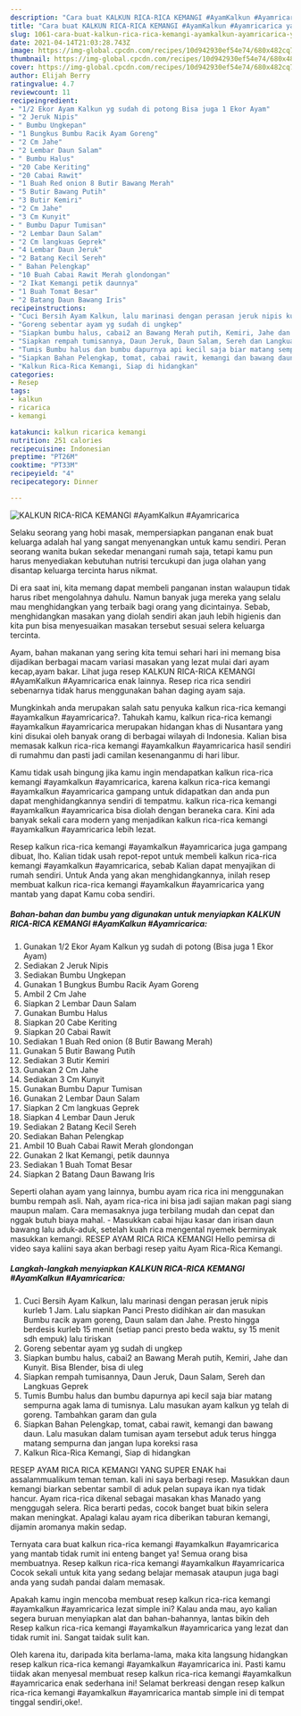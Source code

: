 ```yaml
---
description: "Cara buat KALKUN RICA-RICA KEMANGI #AyamKalkun #Ayamricarica yang lezat Untuk Jualan"
title: "Cara buat KALKUN RICA-RICA KEMANGI #AyamKalkun #Ayamricarica yang lezat Untuk Jualan"
slug: 1061-cara-buat-kalkun-rica-rica-kemangi-ayamkalkun-ayamricarica-yang-lezat-untuk-jualan
date: 2021-04-14T21:03:28.743Z
image: https://img-global.cpcdn.com/recipes/10d942930ef54e74/680x482cq70/kalkun-rica-rica-kemangi-ayamkalkun-ayamricarica-foto-resep-utama.jpg
thumbnail: https://img-global.cpcdn.com/recipes/10d942930ef54e74/680x482cq70/kalkun-rica-rica-kemangi-ayamkalkun-ayamricarica-foto-resep-utama.jpg
cover: https://img-global.cpcdn.com/recipes/10d942930ef54e74/680x482cq70/kalkun-rica-rica-kemangi-ayamkalkun-ayamricarica-foto-resep-utama.jpg
author: Elijah Berry
ratingvalue: 4.7
reviewcount: 11
recipeingredient:
- "1/2 Ekor Ayam Kalkun yg sudah di potong Bisa juga 1 Ekor Ayam"
- "2 Jeruk Nipis"
- " Bumbu Ungkepan"
- "1 Bungkus Bumbu Racik Ayam Goreng"
- "2 Cm Jahe"
- "2 Lembar Daun Salam"
- " Bumbu Halus"
- "20 Cabe Keriting"
- "20 Cabai Rawit"
- "1 Buah Red onion 8 Butir Bawang Merah"
- "5 Butir Bawang Putih"
- "3 Butir Kemiri"
- "2 Cm Jahe"
- "3 Cm Kunyit"
- " Bumbu Dapur Tumisan"
- "2 Lembar Daun Salam"
- "2 Cm langkuas Geprek"
- "4 Lembar Daun Jeruk"
- "2 Batang Kecil Sereh"
- " Bahan Pelengkap"
- "10 Buah Cabai Rawit Merah glondongan"
- "2 Ikat Kemangi petik daunnya"
- "1 Buah Tomat Besar"
- "2 Batang Daun Bawang Iris"
recipeinstructions:
- "Cuci Bersih Ayam Kalkun, lalu marinasi dengan perasan jeruk nipis kurleb 1 Jam. Lalu siapkan Panci Presto didihkan air dan masukan Bumbu racik ayam goreng, Daun salam dan Jahe. Presto hingga berdesis kurleb 15 menit (setiap panci presto beda waktu, sy 15 menit sdh empuk) lalu tiriskan"
- "Goreng sebentar ayam yg sudah di ungkep"
- "Siapkan bumbu halus, cabai2 an Bawang Merah putih, Kemiri, Jahe dan Kunyit. Bisa Blender, bisa di uleg"
- "Siapkan rempah tumisannya, Daun Jeruk, Daun Salam, Sereh dan Langkuas Geprek"
- "Tumis Bumbu halus dan bumbu dapurnya api kecil saja biar matang sempurna agak lama di tumisnya. Lalu masukan ayam kalkun yg telah di goreng. Tambahkan garam dan gula"
- "Siapkan Bahan Pelengkap, tomat, cabai rawit, kemangi dan bawang daun. Lalu masukan dalam tumisan ayam tersebut aduk terus hingga matang sempurna dan jangan lupa koreksi rasa"
- "Kalkun Rica-Rica Kemangi, Siap di hidangkan"
categories:
- Resep
tags:
- kalkun
- ricarica
- kemangi

katakunci: kalkun ricarica kemangi 
nutrition: 251 calories
recipecuisine: Indonesian
preptime: "PT26M"
cooktime: "PT33M"
recipeyield: "4"
recipecategory: Dinner

---
```



![KALKUN RICA-RICA KEMANGI #AyamKalkun #Ayamricarica](https://img-global.cpcdn.com/recipes/10d942930ef54e74/680x482cq70/kalkun-rica-rica-kemangi-ayamkalkun-ayamricarica-foto-resep-utama.jpg)

Selaku seorang yang hobi masak, mempersiapkan panganan enak buat keluarga adalah hal yang sangat menyenangkan untuk kamu sendiri. Peran seorang  wanita bukan sekedar menangani rumah saja, tetapi kamu pun harus menyediakan kebutuhan nutrisi tercukupi dan juga olahan yang disantap keluarga tercinta harus nikmat.

Di era  saat ini, kita memang dapat membeli panganan instan walaupun tidak harus ribet mengolahnya dahulu. Namun banyak juga mereka yang selalu mau menghidangkan yang terbaik bagi orang yang dicintainya. Sebab, menghidangkan masakan yang diolah sendiri akan jauh lebih higienis dan kita pun bisa menyesuaikan masakan tersebut sesuai selera keluarga tercinta. 

Ayam, bahan makanan yang sering kita temui sehari hari ini memang bisa dijadikan berbagai macam variasi masakan yang lezat mulai dari ayam kecap,ayam bakar. Lihat juga resep KALKUN RICA-RICA KEMANGI #AyamKalkun #Ayamricarica enak lainnya. Resep rica rica sendiri sebenarnya tidak harus menggunakan bahan daging ayam saja.

Mungkinkah anda merupakan salah satu penyuka kalkun rica-rica kemangi #ayamkalkun #ayamricarica?. Tahukah kamu, kalkun rica-rica kemangi #ayamkalkun #ayamricarica merupakan hidangan khas di Nusantara yang kini disukai oleh banyak orang di berbagai wilayah di Indonesia. Kalian bisa memasak kalkun rica-rica kemangi #ayamkalkun #ayamricarica hasil sendiri di rumahmu dan pasti jadi camilan kesenanganmu di hari libur.

Kamu tidak usah bingung jika kamu ingin mendapatkan kalkun rica-rica kemangi #ayamkalkun #ayamricarica, karena kalkun rica-rica kemangi #ayamkalkun #ayamricarica gampang untuk didapatkan dan anda pun dapat menghidangkannya sendiri di tempatmu. kalkun rica-rica kemangi #ayamkalkun #ayamricarica bisa diolah dengan beraneka cara. Kini ada banyak sekali cara modern yang menjadikan kalkun rica-rica kemangi #ayamkalkun #ayamricarica lebih lezat.

Resep kalkun rica-rica kemangi #ayamkalkun #ayamricarica juga gampang dibuat, lho. Kalian tidak usah repot-repot untuk membeli kalkun rica-rica kemangi #ayamkalkun #ayamricarica, sebab Kalian dapat menyajikan di rumah sendiri. Untuk Anda yang akan menghidangkannya, inilah resep membuat kalkun rica-rica kemangi #ayamkalkun #ayamricarica yang mantab yang dapat Kamu coba sendiri.

<!--inarticleads1-->

##### Bahan-bahan dan bumbu yang digunakan untuk menyiapkan KALKUN RICA-RICA KEMANGI #AyamKalkun #Ayamricarica:

1. Gunakan 1/2 Ekor Ayam Kalkun yg sudah di potong (Bisa juga 1 Ekor Ayam)
1. Sediakan 2 Jeruk Nipis
1. Sediakan  Bumbu Ungkepan
1. Gunakan 1 Bungkus Bumbu Racik Ayam Goreng
1. Ambil 2 Cm Jahe
1. Siapkan 2 Lembar Daun Salam
1. Gunakan  Bumbu Halus
1. Siapkan 20 Cabe Keriting
1. Siapkan 20 Cabai Rawit
1. Sediakan 1 Buah Red onion (8 Butir Bawang Merah)
1. Gunakan 5 Butir Bawang Putih
1. Sediakan 3 Butir Kemiri
1. Gunakan 2 Cm Jahe
1. Sediakan 3 Cm Kunyit
1. Gunakan  Bumbu Dapur Tumisan
1. Gunakan 2 Lembar Daun Salam
1. Siapkan 2 Cm langkuas Geprek
1. Siapkan 4 Lembar Daun Jeruk
1. Sediakan 2 Batang Kecil Sereh
1. Sediakan  Bahan Pelengkap
1. Ambil 10 Buah Cabai Rawit Merah glondongan
1. Gunakan 2 Ikat Kemangi, petik daunnya
1. Sediakan 1 Buah Tomat Besar
1. Siapkan 2 Batang Daun Bawang Iris


Seperti olahan ayam yang lainnya, bumbu ayam rica rica ini menggunakan bumbu rempah asli. Nah, ayam rica-rica ini bisa jadi sajian makan pagi siang maupun malam. Cara memasaknya juga terbilang mudah dan cepat dan nggak butuh biaya mahal. - Masukkan cabai hijau kasar dan irisan daun bawang lalu aduk-aduk, setelah kuah rica mengental nyemek berminyak masukkan kemangi. RESEP AYAM RICA RICA KEMANGI Hello pemirsa di video saya kaliini saya akan berbagi resep yaitu Ayam Rica-Rica Kemangi. 

<!--inarticleads2-->

##### Langkah-langkah menyiapkan KALKUN RICA-RICA KEMANGI #AyamKalkun #Ayamricarica:

1. Cuci Bersih Ayam Kalkun, lalu marinasi dengan perasan jeruk nipis kurleb 1 Jam. Lalu siapkan Panci Presto didihkan air dan masukan Bumbu racik ayam goreng, Daun salam dan Jahe. Presto hingga berdesis kurleb 15 menit (setiap panci presto beda waktu, sy 15 menit sdh empuk) lalu tiriskan
1. Goreng sebentar ayam yg sudah di ungkep
1. Siapkan bumbu halus, cabai2 an Bawang Merah putih, Kemiri, Jahe dan Kunyit. Bisa Blender, bisa di uleg
1. Siapkan rempah tumisannya, Daun Jeruk, Daun Salam, Sereh dan Langkuas Geprek
1. Tumis Bumbu halus dan bumbu dapurnya api kecil saja biar matang sempurna agak lama di tumisnya. Lalu masukan ayam kalkun yg telah di goreng. Tambahkan garam dan gula
1. Siapkan Bahan Pelengkap, tomat, cabai rawit, kemangi dan bawang daun. Lalu masukan dalam tumisan ayam tersebut aduk terus hingga matang sempurna dan jangan lupa koreksi rasa
1. Kalkun Rica-Rica Kemangi, Siap di hidangkan


RESEP AYAM RICA RICA KEMANGI YANG SUPER ENAK hai assalammualikum teman teman. kali ini saya berbagi resep. Masukkan daun kemangi biarkan sebentar sambil di aduk pelan supaya ikan nya tidak hancur. Ayam rica-rica dikenal sebagai masakan khas Manado yang menggugah selera. Rica berarti pedas, cocok banget buat bikin selera makan meningkat. Apalagi kalau ayam rica diberikan taburan kemangi, dijamin aromanya makin sedap. 

Ternyata cara buat kalkun rica-rica kemangi #ayamkalkun #ayamricarica yang mantab tidak rumit ini enteng banget ya! Semua orang bisa membuatnya. Resep kalkun rica-rica kemangi #ayamkalkun #ayamricarica Cocok sekali untuk kita yang sedang belajar memasak ataupun juga bagi anda yang sudah pandai dalam memasak.

Apakah kamu ingin mencoba membuat resep kalkun rica-rica kemangi #ayamkalkun #ayamricarica lezat simple ini? Kalau anda mau, ayo kalian segera buruan menyiapkan alat dan bahan-bahannya, lantas bikin deh Resep kalkun rica-rica kemangi #ayamkalkun #ayamricarica yang lezat dan tidak rumit ini. Sangat taidak sulit kan. 

Oleh karena itu, daripada kita berlama-lama, maka kita langsung hidangkan resep kalkun rica-rica kemangi #ayamkalkun #ayamricarica ini. Pasti kamu tiidak akan menyesal membuat resep kalkun rica-rica kemangi #ayamkalkun #ayamricarica enak sederhana ini! Selamat berkreasi dengan resep kalkun rica-rica kemangi #ayamkalkun #ayamricarica mantab simple ini di tempat tinggal sendiri,oke!.

